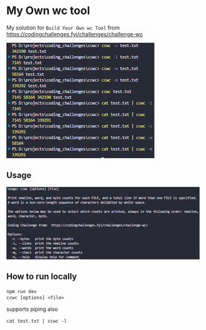 ﻿# My Own wc tool

My solution for `Build Your Own wc Tool` from https://codingchallenges.fyi/challenges/challenge-wc

![solution](./output.png)

## Usage

![usage](./usage.png)

## How to run locally

```
npm run dev
ccwc [options] <file>
```

supports piping also

```
cat test.txt | ccwc -l
```
